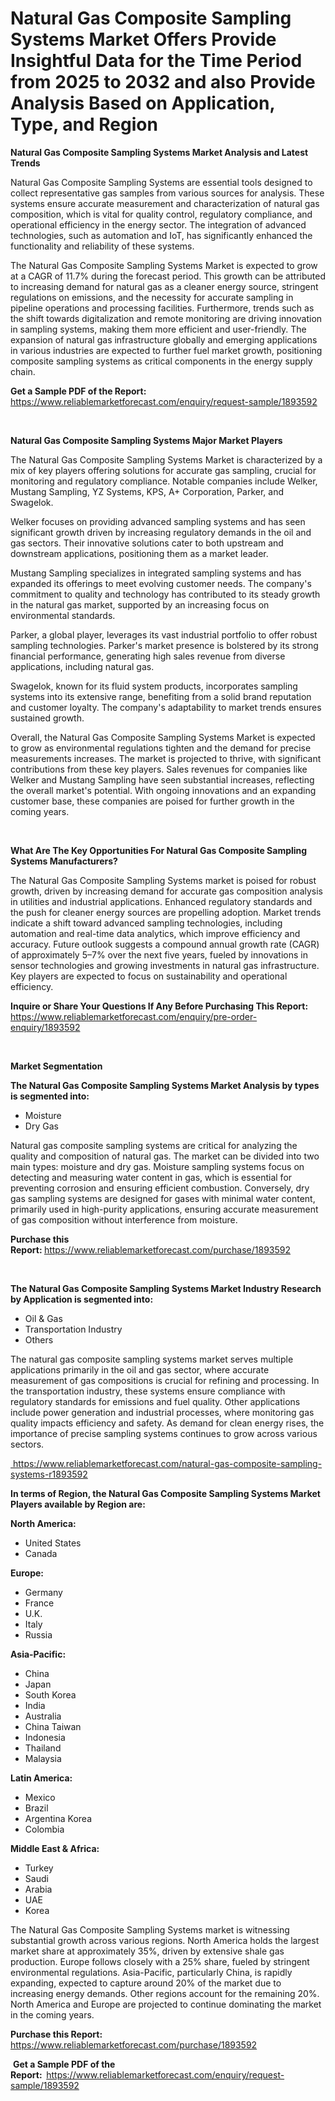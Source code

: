 <p><h1>Natural Gas Composite Sampling Systems Market Offers Provide Insightful Data for the Time Period from 2025 to 2032 and also Provide Analysis Based on Application, Type, and Region</h1></p><p><strong>Natural Gas Composite Sampling Systems Market Analysis and Latest Trends</strong></p>
<p><p>Natural Gas Composite Sampling Systems are essential tools designed to collect representative gas samples from various sources for analysis. These systems ensure accurate measurement and characterization of natural gas composition, which is vital for quality control, regulatory compliance, and operational efficiency in the energy sector. The integration of advanced technologies, such as automation and IoT, has significantly enhanced the functionality and reliability of these systems.</p><p>The Natural Gas Composite Sampling Systems Market is expected to grow at a CAGR of 11.7% during the forecast period. This growth can be attributed to increasing demand for natural gas as a cleaner energy source, stringent regulations on emissions, and the necessity for accurate sampling in pipeline operations and processing facilities. Furthermore, trends such as the shift towards digitalization and remote monitoring are driving innovation in sampling systems, making them more efficient and user-friendly. The expansion of natural gas infrastructure globally and emerging applications in various industries are expected to further fuel market growth, positioning composite sampling systems as critical components in the energy supply chain.</p></p>
<p><strong>Get a Sample PDF of the Report:&nbsp;</strong> <a href="https://www.reliablemarketforecast.com/enquiry/request-sample/1893592?utm_campaign=2334&utm_medium=2&utm_source=Github&utm_content=ia&utm_term=12042025&utm_id=natural-gas-composite-sampling-systems">https://www.reliablemarketforecast.com/enquiry/request-sample/1893592</a></p>
<p>&nbsp;</p>
<p><strong>Natural Gas Composite Sampling Systems Major Market Players</strong></p>
<p><p>The Natural Gas Composite Sampling Systems Market is characterized by a mix of key players offering solutions for accurate gas sampling, crucial for monitoring and regulatory compliance. Notable companies include Welker, Mustang Sampling, YZ Systems, KPS, A+ Corporation, Parker, and Swagelok.</p><p>Welker focuses on providing advanced sampling systems and has seen significant growth driven by increasing regulatory demands in the oil and gas sectors. Their innovative solutions cater to both upstream and downstream applications, positioning them as a market leader.</p><p>Mustang Sampling specializes in integrated sampling systems and has expanded its offerings to meet evolving customer needs. The company's commitment to quality and technology has contributed to its steady growth in the natural gas market, supported by an increasing focus on environmental standards.</p><p>Parker, a global player, leverages its vast industrial portfolio to offer robust sampling technologies. Parker's market presence is bolstered by its strong financial performance, generating high sales revenue from diverse applications, including natural gas.</p><p>Swagelok, known for its fluid system products, incorporates sampling systems into its extensive range, benefiting from a solid brand reputation and customer loyalty. The company's adaptability to market trends ensures sustained growth.</p><p>Overall, the Natural Gas Composite Sampling Systems Market is expected to grow as environmental regulations tighten and the demand for precise measurements increases. The market is projected to thrive, with significant contributions from these key players. Sales revenues for companies like Welker and Mustang Sampling have seen substantial increases, reflecting the overall market's potential. With ongoing innovations and an expanding customer base, these companies are poised for further growth in the coming years.</p></p>
<p>&nbsp;</p>
<p><strong>What Are The Key Opportunities For Natural Gas Composite Sampling Systems Manufacturers?</strong></p>
<p><p>The Natural Gas Composite Sampling Systems market is poised for robust growth, driven by increasing demand for accurate gas composition analysis in utilities and industrial applications. Enhanced regulatory standards and the push for cleaner energy sources are propelling adoption. Market trends indicate a shift toward advanced sampling technologies, including automation and real-time data analytics, which improve efficiency and accuracy. Future outlook suggests a compound annual growth rate (CAGR) of approximately 5–7% over the next five years, fueled by innovations in sensor technologies and growing investments in natural gas infrastructure. Key players are expected to focus on sustainability and operational efficiency.</p></p>
<p><strong>Inquire or Share Your Questions If Any Before Purchasing This Report:</strong> <a href="https://www.reliablemarketforecast.com/enquiry/pre-order-enquiry/1893592?utm_campaign=2334&utm_medium=2&utm_source=Github&utm_content=ia&utm_term=12042025&utm_id=natural-gas-composite-sampling-systems">https://www.reliablemarketforecast.com/enquiry/pre-order-enquiry/1893592</a></p>
<p>&nbsp;</p>
<p><strong>Market Segmentation</strong></p>
<p><strong>The Natural Gas Composite Sampling Systems Market Analysis by types is segmented into:</strong></p>
<p><ul><li>Moisture</li><li>Dry Gas</li></ul></p>
<p><p>Natural gas composite sampling systems are critical for analyzing the quality and composition of natural gas. The market can be divided into two main types: moisture and dry gas. Moisture sampling systems focus on detecting and measuring water content in gas, which is essential for preventing corrosion and ensuring efficient combustion. Conversely, dry gas sampling systems are designed for gases with minimal water content, primarily used in high-purity applications, ensuring accurate measurement of gas composition without interference from moisture.</p></p>
<p><strong>Purchase this Report:&nbsp;</strong><a href="https://www.reliablemarketforecast.com/purchase/1893592?utm_campaign=2334&utm_medium=2&utm_source=Github&utm_content=ia&utm_term=12042025&utm_id=natural-gas-composite-sampling-systems">https://www.reliablemarketforecast.com/purchase/1893592</a></p>
<p>&nbsp;</p>
<p><strong>The Natural Gas Composite Sampling Systems Market Industry Research by Application is segmented into:</strong></p>
<p><ul><li>Oil & Gas</li><li>Transportation Industry</li><li>Others</li></ul></p>
<p><p>The natural gas composite sampling systems market serves multiple applications primarily in the oil and gas sector, where accurate measurement of gas compositions is crucial for refining and processing. In the transportation industry, these systems ensure compliance with regulatory standards for emissions and fuel quality. Other applications include power generation and industrial processes, where monitoring gas quality impacts efficiency and safety. As demand for clean energy rises, the importance of precise sampling systems continues to grow across various sectors.</p></p>
<p><a href="https://www.reliablemarketforecast.com/natural-gas-composite-sampling-systems-r1893592?utm_campaign=2334&utm_medium=2&utm_source=Github&utm_content=ia&utm_term=12042025&utm_id=natural-gas-composite-sampling-systems">&nbsp;https://www.reliablemarketforecast.com/natural-gas-composite-sampling-systems-r1893592</a></p>
<p><strong>In terms of Region, the Natural Gas Composite Sampling Systems Market Players available by Region are:</strong></p>
<p>
    <p> <strong> North America: </strong>
        <ul>
            <li>United States</li>
            <li>Canada</li>
        </ul>
        </p> 
    <p> <strong> Europe: </strong>
        <ul>
            <li>Germany</li>
            <li>France</li>
            <li>U.K.</li>
            <li>Italy</li>
            <li>Russia</li>
        </ul>
        </p> 
    <p> <strong> Asia-Pacific: </strong>
        <ul>
            <li>China</li>
            <li>Japan</li>
            <li>South Korea</li>
            <li>India</li>
            <li>Australia</li>
            <li>China Taiwan</li>
            <li>Indonesia</li>
            <li>Thailand</li>
            <li>Malaysia</li>
        </ul>
        </p> 
    <p> <strong> Latin America: </strong>
        <ul>
            <li>Mexico</li>
            <li>Brazil</li>
            <li>Argentina Korea</li>
            <li>Colombia</li>
        </ul>
        </p> 
    <p> <strong> Middle East & Africa: </strong>
        <ul>
            <li>Turkey</li>
            <li>Saudi</li>
            <li>Arabia</li>
            <li>UAE</li>
            <li>Korea</li>
        </ul>
    </p>
    </p>
<p><p>The Natural Gas Composite Sampling Systems market is witnessing substantial growth across various regions. North America holds the largest market share at approximately 35%, driven by extensive shale gas production. Europe follows closely with a 25% share, fueled by stringent environmental regulations. Asia-Pacific, particularly China, is rapidly expanding, expected to capture around 20% of the market due to increasing energy demands. Other regions account for the remaining 20%. North America and Europe are projected to continue dominating the market in the coming years.</p></p>
<p><strong>Purchase this Report: </strong><a href="https://www.reliablemarketforecast.com/purchase/1893592?utm_campaign=2334&utm_medium=2&utm_source=Github&utm_content=ia&utm_term=12042025&utm_id=natural-gas-composite-sampling-systems">https://www.reliablemarketforecast.com/purchase/1893592</a></p>
<p>&nbsp;<strong>Get a Sample PDF of the Report:&nbsp;&nbsp;</strong><a href="https://www.reliablemarketforecast.com/enquiry/request-sample/1893592?utm_campaign=2334&utm_medium=2&utm_source=Github&utm_content=ia&utm_term=12042025&utm_id=natural-gas-composite-sampling-systems">https://www.reliablemarketforecast.com/enquiry/request-sample/1893592</a></p>
<p><strong></strong></p>
<p><p></p><p></p><p></p></p>